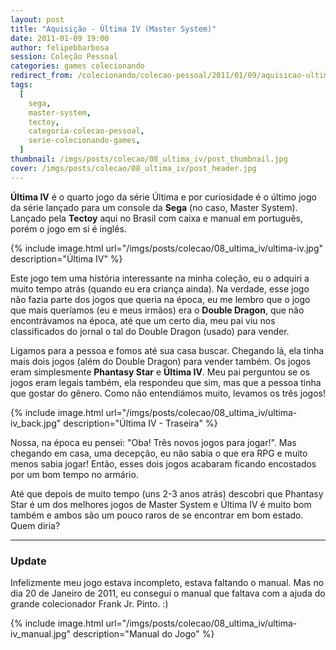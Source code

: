 ```yaml
---
layout: post
title: "Aquisição - Última IV (Master System)"
date: 2011-01-09 19:00
author: felipebbarbosa
session: Coleção Pessoal
categories: games colecionando
redirect_from: /colecionando/colecao-pessoal/2011/01/09/aquisicao-ultima-iv.html
tags:
  [
    sega,
    master-system,
    tectoy,
    categoria-colecao-pessoal,
    serie-colecionando-games,
  ]
thumbnail: /imgs/posts/colecao/08_ultima_iv/post_thumbnail.jpg
cover: /imgs/posts/colecao/08_ultima_iv/post_header.jpg
---
```


**Última IV** é o quarto jogo da série Última e por curiosidade é o último jogo da série lançado para um console da **Sega** (no caso, Master System). Lançado pela **Tectoy** aqui no Brasil com caixa e manual em português, porém o jogo em si é inglês.

<!--more-->

{% include image.html
    url="/imgs/posts/colecao/08_ultima_iv/ultima-iv.jpg"
    description="Última IV" %}

Este jogo tem uma história interessante na minha coleção, eu o adquiri a muito tempo atrás (quando eu era criança ainda). Na verdade, esse jogo não fazia parte dos jogos que queria na época, eu me lembro que o jogo que mais queríamos (eu e meus irmãos) era o **Double Dragon**, que não encontrávamos na época, até que um certo dia, meu pai viu nos classificados do jornal o tal do Double Dragon (usado) para vender.

Ligamos para a pessoa e fomos até sua casa buscar. Chegando lá, ela tinha mais dois jogos (além do Double Dragon) para vender também. Os jogos eram simplesmente **Phantasy Star** e **Última IV**. Meu pai perguntou se os jogos eram legais também, ela respondeu que sim, mas que a pessoa tinha que gostar do gênero. Como não entendiámos muito, levamos os três jogos!

{% include image.html
    url="/imgs/posts/colecao/08_ultima_iv/ultima-iv_back.jpg"
    description="Última IV - Traseira" %}

Nossa, na época eu pensei: "Oba! Três novos jogos para jogar!". Mas chegando em casa, uma decepção, eu não sabia o que era RPG e muito menos sabia jogar! Então, esses dois jogos acabaram ficando encostados por um bom tempo no armário.

Até que depois de muito tempo (uns 2-3 anos atrás) descobri que Phantasy Star é um dos melhores jogos de Master System e Última IV é muito bom também e ambos são um pouco raros de se encontrar em bom estado. Quem diria?

---

### Update

Infelizmente meu jogo estava incompleto, estava faltando o manual. Mas no dia 20 de Janeiro de 2011, eu consegui o manual que faltava com a ajuda do grande colecionador Frank Jr. Pinto. :)

{% include image.html
    url="/imgs/posts/colecao/08_ultima_iv/ultima-iv_manual.jpg"
    description="Manual do Jogo" %}

